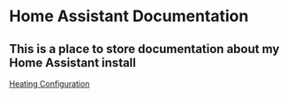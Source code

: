 # Home Assistant Documentation

## This is a place to store documentation about my Home Assistant install
[Heating Configuration](/docs/heating/overview.md)
